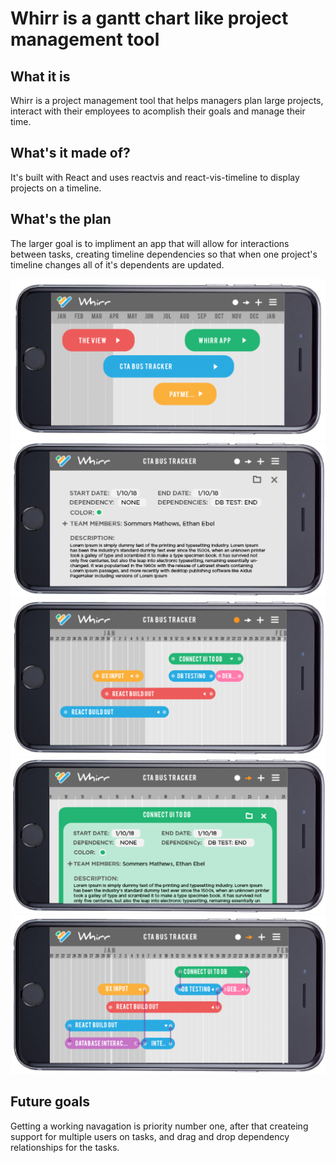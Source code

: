 # Whirr is a gantt chart like project management tool 

## What it is 
Whirr is a project management tool that helps managers plan large projects, interact with their employees to acomplish their goals and manage their time. 

## What's it made of?
It's built with React and uses reactvis and react-vis-timeline to display projects on a timeline. 

## What's the plan
The larger goal is to impliment an app that will allow for interactions between tasks, creating timeline dependencies so that when one project's timeline changes all of it's dependents are updated. 

<img src="readmeimgs/ProjectList.png">
<img src="readmeimgs/ProjectDetails.png">
<img src="readmeimgs/TaskList.png">
<img src="readmeimgs/TaskDetails.png">
<img src="readmeimgs/DependenciesView.png">

## Future goals
Getting a working navagation is priority number one, after that createing support for multiple users on tasks, and drag and drop dependency relationships for the tasks. 
